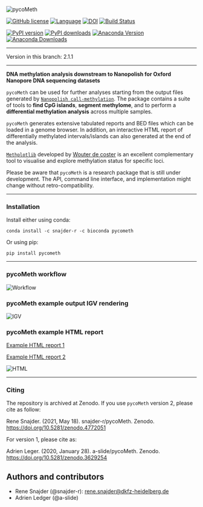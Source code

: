 ![pycoMeth](./docs/pictures/pycoMeth_long.png)

[![GitHub license](https://img.shields.io/github/license/a-slide/pycoMeth.svg)](https://github.com/a-slide/pycoMeth/blob/master/LICENSE)
[![Language](https://img.shields.io/badge/Language-Python3.7+-yellow.svg)](https://www.python.org/)
[![DOI](https://img.shields.io/badge/DOI-10.1101%2F2022.02.16.480699-red)](https://www.biorxiv.org/content/10.1101/2022.02.16.480699v1)
[![Build Status](https://travis-ci.com/a-slide/pycoMeth.svg?branch=master)](https://travis-ci.com/a-slide/pycoMeth)

[![PyPI version](https://badge.fury.io/py/pycoMeth.svg)](https://badge.fury.io/py/pycoMeth)
[![PyPI downloads](https://pepy.tech/badge/pycoMeth)](https://pepy.tech/project/pycoMeth)
[![Anaconda Version](https://anaconda.org/snajder-r/pycometh/badges/version.svg)](https://anaconda.org/snajder-r/pycometh)
[![Anaconda Downloads](https://anaconda.org/snajder-r/pycometh/badges/downloads.svg)](https://anaconda.org/snajder-r/pycometh)

---
Version in this branch: 2.1.1

---

**DNA methylation analysis downstream to Nanopolish for Oxford Nanopore DNA sequencing datasets**

`pycoMeth` can be used for further analyses starting from the output files generated by [`Nanopolish call-methylation`](https://github.com/jts/nanopolish). The package contains a suite of tools to **find CpG islands**, **segment methylome**, and to perform a **differential methylation analysis** across multiple samples.

`pycoMeth` generates extensive tabulated reports and BED files which can be loaded in a genome browser. In addition, an interactive HTML report of differentially
methylated intervals/islands can also generated at the end of the analysis.

[`Methplotlib`](https://github.com/wdecoster/methplotlib) developed by [Wouter de coster](https://twitter.com/wouter_decoster) is an excellent complementary tool to visualise and explore methylation status for specific loci.

Please be aware that `pycoMeth` is a research package that is still under development. The API, command line interface, and implementation might change without retro-compatibility.

---
### Installation

Install either using conda:

    conda install -c snajder-r -c bioconda pycometh

Or using pip:
    
    pip install pycometh

---

### pycoMeth workflow

![Workflow](docs/pictures/pycoMeth_package.png)

### pycoMeth example output IGV rendering

![IGV](docs/pictures/pycoMeth_all.png)

### pycoMeth example HTML report

[Example HTML report 1](https://a-slide.github.io/pycoMeth/Comp_Report/medaka_html/pycoMeth_summary_report.html)

[Example HTML report 2](https://a-slide.github.io/pycoMeth/Comp_Report/human_html/pycoMeth_summary_report.html)

![HTML](docs/pictures/pycoMeth_HTML.gif)

---

### Citing

The repository is archived at Zenodo. If you use `pycoMeth` version 2, please cite as follow:

Rene Snajder. (2021, May 18). snajder-r/pycoMeth. Zenodo. https://doi.org/10.5281/zenodo.4772051

For version 1, please cite as:

Adrien Leger. (2020, January 28). a-slide/pycoMeth. Zenodo. https://doi.org/10.5281/zenodo.3629254

## Authors and contributors

* Rene Snajder (@snajder-r): rene.snajder@dkfz-heidelberg.de
* Adrien Ledger (@a-slide)
